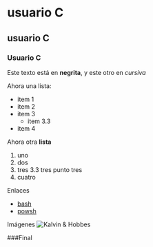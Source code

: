 # usuario C
##  usuario C
### Usuario C

Este texto está en **negrita**, y este otro en *cursiva*

Ahora una lista:
- item 1
- item 2
- item 3
	- item 3.3
- item 4

Ahora otra **lista**
1. uno	
2. dos
3. tres
	3.3 tres punto tres
4. cuatro

Enlaces
- [bash](https://www.gnu.org/software/bash/)
- [powsh](https://www.powershellgallery.com/)

Imágenes
![Kalvin & Hobbes](https://media4.giphy.com/media/v1.Y2lkPTc5MGI3NjExOXVyYWk0NGs0OGQ4bjNyMDh0ZThxYnM3cDBrcGVqNGZidW50dDI5bSZlcD12MV9pbnRlcm5hbF9naWZfYnlfaWQmY3Q9Zw/11YBOokjomn4as/giphy.gif)

###Final
